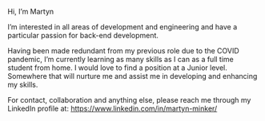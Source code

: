 Hi, I’m Martyn

I’m interested in all areas of development and engineering and have a particular passion for back-end development.

Having been made redundant from my previous role due to the COVID pandemic, I’m currently learning as many skills as I can as a full time student from home. I would love to find a position at a Junior level. Somewhere that will nurture me and assist me in developing and enhancing my skills. 

For contact, collaboration and anything else, please reach me through my LinkedIn profile at: https://www.linkedin.com/in/martyn-minker/
